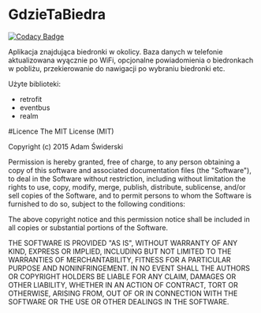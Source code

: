# GdzieTaBiedra

[![Codacy Badge](https://api.codacy.com/project/badge/Grade/747ae3752dd9414f967261ee27a173a2)](https://app.codacy.com/app/asvid/GdzieTaBiedra?utm_source=github.com&utm_medium=referral&utm_content=asvid/GdzieTaBiedra&utm_campaign=Badge_Grade_Settings)

Aplikacja znajdująca biedronki w okolicy. Baza danych w telefonie aktualizowana wyącznie po WiFi, opcjonalne powiadomienia o biedronkach w pobliżu, przekierowanie do nawigacji po wybraniu biedronki etc.

Użyte biblioteki:
 - retrofit
 - eventbus
 - realm 

#Licence
The MIT License (MIT)

Copyright (c) 2015 Adam Świderski

Permission is hereby granted, free of charge, to any person obtaining a copy
of this software and associated documentation files (the "Software"), to deal
in the Software without restriction, including without limitation the rights
to use, copy, modify, merge, publish, distribute, sublicense, and/or sell
copies of the Software, and to permit persons to whom the Software is
furnished to do so, subject to the following conditions:

The above copyright notice and this permission notice shall be included in all
copies or substantial portions of the Software.

THE SOFTWARE IS PROVIDED "AS IS", WITHOUT WARRANTY OF ANY KIND, EXPRESS OR
IMPLIED, INCLUDING BUT NOT LIMITED TO THE WARRANTIES OF MERCHANTABILITY,
FITNESS FOR A PARTICULAR PURPOSE AND NONINFRINGEMENT. IN NO EVENT SHALL THE
AUTHORS OR COPYRIGHT HOLDERS BE LIABLE FOR ANY CLAIM, DAMAGES OR OTHER
LIABILITY, WHETHER IN AN ACTION OF CONTRACT, TORT OR OTHERWISE, ARISING FROM,
OUT OF OR IN CONNECTION WITH THE SOFTWARE OR THE USE OR OTHER DEALINGS IN THE
SOFTWARE.
